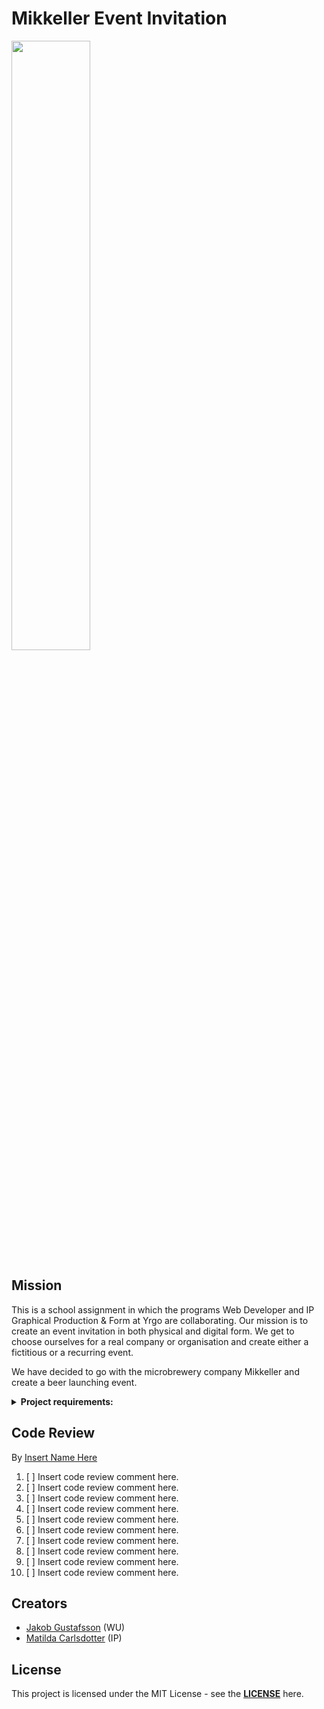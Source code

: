 # Mikkeller Event Invitation


<img src="https://i.imgur.com/YsiROuX.gif"  width="50%">


## Mission
This is a school assignment in which the programs Web Developer and IP Graphical Production & Form at Yrgo are collaborating.
Our mission is to create an event invitation in both physical and digital form. 
We get to choose ourselves for a real company or organisation and create either a fictitious or a recurring event. 

We have decided to go with the microbrewery company Mikkeller and create a beer launching event.

<details><summary><strong>Project requirements:</strong></b></summary>

- A unique <strong><ins>landing page</ins></strong> that follows the same graphic manner of the chosen company.
- The website needs to be responsive and built mobile-first and follow the accessibility standard WCAG (https://a11yproject.com/checklist/).
- It must contain at least five animations, one of which is an in-animation when the page is first displayed.
- It should have a CTA where visitors can sign up via a form to the event. This form only needs to be shown visually.
- The landing page should be personalized via a link that can be sent out with query parameters. Suggestions for at least two ways to personify the site via the link such as name, country, pictures, occupational group, etc.
- The website should be built statically through HTML, CSS, and JavaScript.
- From day one, the website should be pushed up to a public repository on GitHub.
- The website should upload to a hosting service such as. Netlify, Vercel or GitHub Pages.
- The website should be optimized and have as high a score as possible on https://web.dev/ (optimize images, CSS and JS, tips are to use construction tools such as Parcel).
- Each group must submit a review of another group the day before the presentation. Code reviews must be submitted with a pull request.

</details>

## Code Review

By [Insert Name Here](https://github.com/gusjak)

1. [ ] Insert code review comment here.
2. [ ] Insert code review comment here.
3. [ ] Insert code review comment here.
4. [ ] Insert code review comment here.
5. [ ] Insert code review comment here.
6. [ ] Insert code review comment here.
7. [ ] Insert code review comment here.
8. [ ] Insert code review comment here.
9. [ ] Insert code review comment here.
10. [ ] Insert code review comment here.

## Creators

- [Jakob Gustafsson](https://github.com/gusjak) (WU)
- [Matilda Carlsdotter](https://github.com/gusjak) (IP)

## License

This project is licensed under the MIT License - see the **[LICENSE](https://github.com/gusjak/event-page/blob/main/LICENSE)** here.

